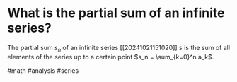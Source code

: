 # What is the partial sum of an infinite series? 
The partial sum $s_n$ of an infinite series [[20241021151020]] $s$ is the sum of all elements of the series up to a certain point $s_n = \sum_{k=0}^n a_k$.

#math #analysis #series